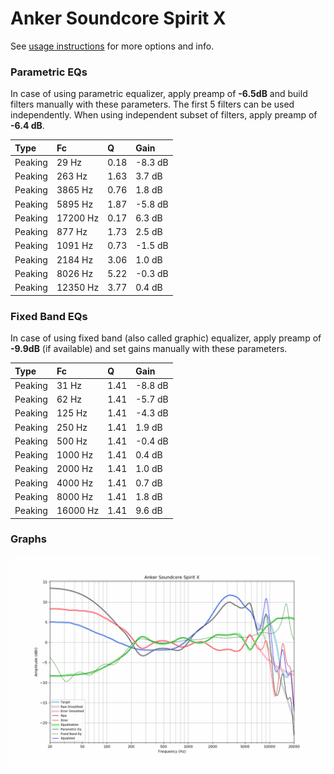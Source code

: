 # Anker Soundcore Spirit X
See [usage instructions](https://github.com/jaakkopasanen/AutoEq#usage) for more options and info.

### Parametric EQs
In case of using parametric equalizer, apply preamp of **-6.5dB** and build filters manually
with these parameters. The first 5 filters can be used independently.
When using independent subset of filters, apply preamp of **-6.4 dB**.

| Type    | Fc       |    Q | Gain    |
|:--------|:---------|:-----|:--------|
| Peaking | 29 Hz    | 0.18 | -8.3 dB |
| Peaking | 263 Hz   | 1.63 | 3.7 dB  |
| Peaking | 3865 Hz  | 0.76 | 1.8 dB  |
| Peaking | 5895 Hz  | 1.87 | -5.8 dB |
| Peaking | 17200 Hz | 0.17 | 6.3 dB  |
| Peaking | 877 Hz   | 1.73 | 2.5 dB  |
| Peaking | 1091 Hz  | 0.73 | -1.5 dB |
| Peaking | 2184 Hz  | 3.06 | 1.0 dB  |
| Peaking | 8026 Hz  | 5.22 | -0.3 dB |
| Peaking | 12350 Hz | 3.77 | 0.4 dB  |

### Fixed Band EQs
In case of using fixed band (also called graphic) equalizer, apply preamp of **-9.9dB**
(if available) and set gains manually with these parameters.

| Type    | Fc       |    Q | Gain    |
|:--------|:---------|:-----|:--------|
| Peaking | 31 Hz    | 1.41 | -8.8 dB |
| Peaking | 62 Hz    | 1.41 | -5.7 dB |
| Peaking | 125 Hz   | 1.41 | -4.3 dB |
| Peaking | 250 Hz   | 1.41 | 1.9 dB  |
| Peaking | 500 Hz   | 1.41 | -0.4 dB |
| Peaking | 1000 Hz  | 1.41 | 0.4 dB  |
| Peaking | 2000 Hz  | 1.41 | 1.0 dB  |
| Peaking | 4000 Hz  | 1.41 | 0.7 dB  |
| Peaking | 8000 Hz  | 1.41 | 1.8 dB  |
| Peaking | 16000 Hz | 1.41 | 9.6 dB  |

### Graphs
![](./Anker%20Soundcore%20Spirit%20X.png)
